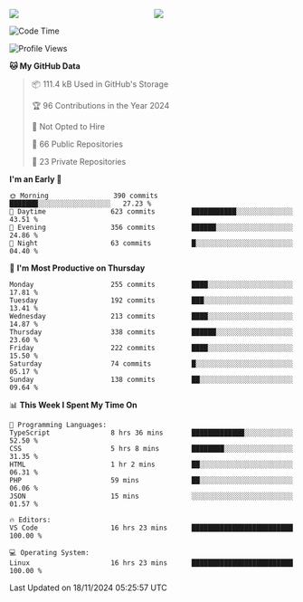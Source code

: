 <p style="display:flex;align-items:center;column-gap:0.5rem;" align="center">
  <img style="flex-grow:1;align-self:stretch;object-fit:cover;"  src ="https://github-readme-stats.vercel.app/api?username=gnoluv9x&show_icons=true&count_private=true&theme=chartreuse-dark&hide_border=true">
  <img style="flex-grow:1;align-self:stretch;object-fit:cover;"src ="https://github-readme-stats.vercel.app/api/top-langs/?username=gnoluv9x&layout=compact&hide_border=true&theme=chartreuse-dark&&langs_count=6&hide=jupyter%20notebook,tex,css,php&exclude_repo=Pacman-AI">
</p>

<!--START_SECTION:waka-->
![Code Time](http://img.shields.io/badge/Code%20Time-943%20hrs%2048%20mins-blue)

![Profile Views](http://img.shields.io/badge/Profile%20Views-1-blue)

**🐱 My GitHub Data** 

> 📦 111.4 kB Used in GitHub's Storage 
 > 
> 🏆 96 Contributions in the Year 2024
 > 
> 🚫 Not Opted to Hire
 > 
> 📜 66 Public Repositories 
 > 
> 🔑 23 Private Repositories 
 > 
**I'm an Early 🐤** 

```text
🌞 Morning                390 commits         ███████░░░░░░░░░░░░░░░░░░   27.23 % 
🌆 Daytime                623 commits         ███████████░░░░░░░░░░░░░░   43.51 % 
🌃 Evening                356 commits         ██████░░░░░░░░░░░░░░░░░░░   24.86 % 
🌙 Night                  63 commits          █░░░░░░░░░░░░░░░░░░░░░░░░   04.40 % 
```
📅 **I'm Most Productive on Thursday** 

```text
Monday                   255 commits         ████░░░░░░░░░░░░░░░░░░░░░   17.81 % 
Tuesday                  192 commits         ███░░░░░░░░░░░░░░░░░░░░░░   13.41 % 
Wednesday                213 commits         ████░░░░░░░░░░░░░░░░░░░░░   14.87 % 
Thursday                 338 commits         ██████░░░░░░░░░░░░░░░░░░░   23.60 % 
Friday                   222 commits         ████░░░░░░░░░░░░░░░░░░░░░   15.50 % 
Saturday                 74 commits          █░░░░░░░░░░░░░░░░░░░░░░░░   05.17 % 
Sunday                   138 commits         ██░░░░░░░░░░░░░░░░░░░░░░░   09.64 % 
```


📊 **This Week I Spent My Time On** 

```text
💬 Programming Languages: 
TypeScript               8 hrs 36 mins       █████████████░░░░░░░░░░░░   52.50 % 
CSS                      5 hrs 8 mins        ████████░░░░░░░░░░░░░░░░░   31.35 % 
HTML                     1 hr 2 mins         ██░░░░░░░░░░░░░░░░░░░░░░░   06.31 % 
PHP                      59 mins             ██░░░░░░░░░░░░░░░░░░░░░░░   06.06 % 
JSON                     15 mins             ░░░░░░░░░░░░░░░░░░░░░░░░░   01.57 % 

🔥 Editors: 
VS Code                  16 hrs 23 mins      █████████████████████████   100.00 % 

💻 Operating System: 
Linux                    16 hrs 23 mins      █████████████████████████   100.00 % 
```


 Last Updated on 18/11/2024 05:25:57 UTC
<!--END_SECTION:waka-->

